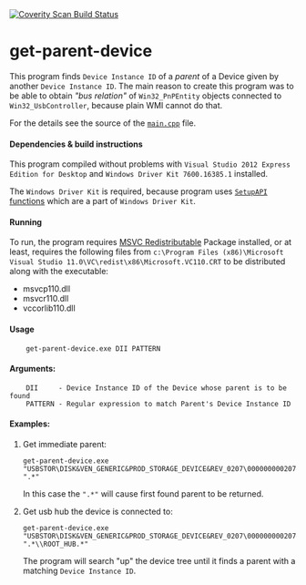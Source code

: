 <a href="https://scan.coverity.com/projects/sgheppy-get-parent-device">
  <img alt="Coverity Scan Build Status"
       src="https://img.shields.io/coverity/scan/28879.svg"/>
</a>

# get-parent-device

This program finds `Device Instance ID` of a *parent* of a Device given by
another `Device Instance ID`. The main reason to create this program was to be
able to obtain *"bus relation"* of `Win32_PnPEntity` objects connected to
`Win32_UsbController`, because plain WMI cannot do that.

For the details see the source of the [`main.cpp`][main.cpp] file.

#### Dependencies & build instructions

This program compiled without problems with `Visual Studio 2012 Express Edition for Desktop` and `Windows Driver Kit 7600.16385.1` installed.

The `Windows Driver Kit` is required, because program uses [`SetupAPI` functions][SetupAPI] which are a part of `Windows Driver Kit`.

#### Running

To run, the program requires [MSVC Redistributable][MSVCR] Package installed, or at least, requires the following files from 
`c:\Program Files (x86)\Microsoft Visual Studio 11.0\VC\redist\x86\Microsoft.VC110.CRT` to be distributed along with the executable:

 * msvcp110.dll 
 * msvcr110.dll 
 * vccorlib110.dll 

#### Usage

        get-parent-device.exe DII PATTERN

#### Arguments:

        DII     - Device Instance ID of the Device whose parent is to be found
        PATTERN - Regular expression to match Parent's Device Instance ID

#### Examples:

 1. Get immediate parent:

        get-parent-device.exe "USBSTOR\DISK&VEN_GENERIC&PROD_STORAGE_DEVICE&REV_0207\000000000207&0" ".*"

    In this case the `".*"` will cause first found parent to be returned.

 2. Get usb hub the device is connected to:

        get-parent-device.exe "USBSTOR\DISK&VEN_GENERIC&PROD_STORAGE_DEVICE&REV_0207\000000000207&0" ".*\\ROOT_HUB.*"

    The program will search "up" the device tree until it finds a parent with a matching `Device Instance ID`.

[main.cpp]: https://github.com/mkielar/get-parent-device/blob/master/get-parent-device/main.cpp

[SetupAPI]: http://msdn.microsoft.com/en-us/library/windows/hardware/ff550855%28v=vs.85%29.aspx

[MSVCR]: http://www.microsoft.com/en-us/download/details.aspx?id=30679
